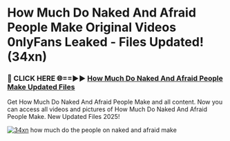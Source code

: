 # How Much Do Naked And Afraid People Make Original Videos 0nlyFans Leaked - Files Updated! (34xn)

<h3>🔴 CLICK HERE 🌐==►► <a href="https://tinyurl.com/yckcrads" rel="nofollow">How Much Do Naked And Afraid People Make Updated Files</a></h3>

Get How Much Do Naked And Afraid People Make and all content. Now you can access all videos and pictures of How Much Do Naked And Afraid People Make. New Updated Files 2025!

[![34xn](https://i.imgur.com/hpKpOFt.gif)](https://tinyurl.com/yckcrads)
how much do the people on naked and afraid make